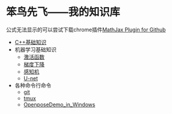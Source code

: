 <!--
 * @Author: your name
 * @Date: 2020-05-03 18:36:27
 * @LastEditTime: 2020-05-21 12:16:00
 * @LastEditors: Please set LastEditors
 * @Description: In User Settings Edit
 * @FilePath: \StupidBirdFliesFirst\README.md
 -->
# 笨鸟先飞——我的知识库
公式无法显示的可以尝试下载chrome插件[MathJax Plugin for Github](https://chrome.google.com/webstore/detail/mathjax-plugin-for-github/ioemnmodlmafdkllaclgeombjnmnbima/related)
- [C++基础知识](https://github.com/wells-wei-wei/StupidBirdFliesFirst/blob/master/C%2B%2BFundamental/C%2B%2BFundamental.md)
- 机器学习基础知识
  - [激活函数](https://github.com/wells-wei-wei/StupidBirdFliesFirst/blob/master/MachineLearning/ActivationFunction/ActivationFunction.md)
  - [梯度下降](https://github.com/wells-wei-wei/StupidBirdFliesFirst/blob/master/MachineLearning/DeepLearning/GD.pdf)
  - [感知机](https://github.com/wells-wei-wei/StupidBirdFliesFirst/blob/master/MachineLearning/DeepLearning/Perceptron.pdf)
  - [U-net](https://github.com/wells-wei-wei/StupidBirdFliesFirst/blob/master/MachineLearning/DeepLearning/U-net/U-net.md)
- 各种命令行命令
  - [git](https://github.com/wells-wei-wei/StupidBirdFliesFirst/blob/master/Command/git.md)
  - [tmux](https://github.com/wells-wei-wei/StupidBirdFliesFirst/blob/master/Command/tmux.md)
  - [OpenposeDemo_in_Windows](https://github.com/wells-wei-wei/StupidBirdFliesFirst/blob/master/Command/openposedemo_win.md)
<!--
![C++fundamental](C++fundamental.jpg)
![cs-fundamental](cs-fundamental.jpg)
![project-fundamental](project-fundamental.jpg)
 -->
